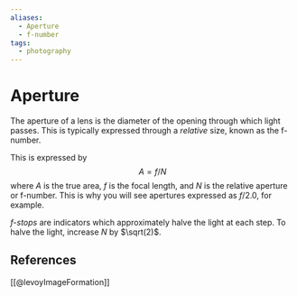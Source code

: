 ```yaml
---
aliases:
  - Aperture
  - f-number
tags:
  - photography
---
```

# Aperture

The aperture of a lens is the diameter of the opening through which light passes. This is typically expressed through a *relative* size, known as the f-number.

This is expressed by
$$
A = f / N
$$
where $A$ is the true area, $f$ is the focal length, and $N$ is the relative aperture or f-number. This is why you will see apertures expressed as $f/2.0$, for example.

*f-stops* are indicators which approximately halve the light at each step. To halve the light, increase $N$ by $\sqrt(2)$.


## References

[[@levoyImageFormation]]
